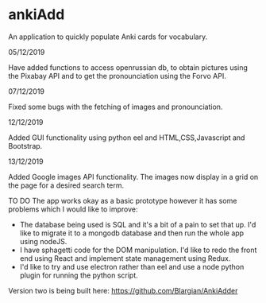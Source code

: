 # ankiAdd
An application to quickly populate Anki cards for vocabulary. 

05/12/2019

Have added functions to access openrussian db, to obtain pictures using the Pixabay API and to get the pronounciation using the Forvo API. 

07/12/2019 

Fixed some bugs with the fetching of images and pronounciation. 

12/12/2019 

Added GUI functionality using python eel and HTML,CSS,Javascript and Bootstrap. 

13/12/2019

Added Google images API functionality. The images now display in a grid on the page for a desired search term. 

TO DO 
The app works okay as a basic prototype however it has some problems which I would like to improve:
- The database being used is SQL and it's a bit of a pain to set that up. I'd like to migrate it to a mongodb database and then run the whole app using nodeJS.
- I have sphagetti code for the DOM manipulation. I'd like to redo the front end using React and implement state management using Redux. 
- I'd like to try and use electron rather than eel and use a node python plugin for running the python script.

Version two is being built here: https://github.com/Blargian/AnkiAdder
